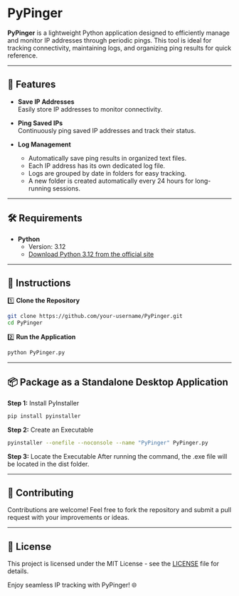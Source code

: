 # PyPinger

**PyPinger** is a lightweight Python application designed to efficiently manage and monitor IP addresses through periodic pings. This tool is ideal for tracking connectivity, maintaining logs, and organizing ping results for quick reference.

---

## 🚀 Features
- **Save IP Addresses**  
  Easily store IP addresses to monitor connectivity.

- **Ping Saved IPs**  
  Continuously ping saved IP addresses and track their status.

- **Log Management**  
  - Automatically save ping results in organized text files.  
  - Each IP address has its own dedicated log file.  
  - Logs are grouped by date in folders for easy tracking.  
  - A new folder is created automatically every 24 hours for long-running sessions.  

---

## 🛠 Requirements
- **Python**  
  - Version: 3.12  
  - [Download Python 3.12 from the official site](https://www.python.org/)

---

## 📖 Instructions

1️⃣ **Clone the Repository**
```bash
git clone https://github.com/your-username/PyPinger.git
cd PyPinger
```

2️⃣ **Run the Application**
```bash
python PyPinger.py
```

---

## 📦 **Package as a Standalone Desktop Application**

**Step 1:** Install PyInstaller
```bash
pip install pyinstaller
```

**Step 2:** Create an Executable
```bash
pyinstaller --onefile --noconsole --name "PyPinger" PyPinger.py
```

**Step 3:** Locate the Executable
After running the command, the .exe file will be located in the dist folder.

---

## 🤝 Contributing
Contributions are welcome! Feel free to fork the repository and submit a pull request with your improvements or ideas.

---

## 📝 License
This project is licensed under the MIT License - see the [LICENSE](LICENSE) file for details.

Enjoy seamless IP tracking with PyPinger! 🌐
